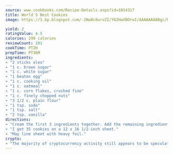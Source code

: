 ```yaml
---
source: www.cookbooks.com/Recipe-Details.aspx?id=1014317
title: World S Best Cookies
image: https://1.bp.blogspot.com/-2Nw8c0urvZI/YA2HwVBOrwI/AAAAAAAABgc/hcoCuYbLRGghREWYfHLERS8jzKEXzVPXwCLcBGAsYHQ/s154/14.png

yield: 2
ratingValue: 4.5
calories: 299 calories
reviewCount: 191
cookTime: PT2H
prepTime: PT36M
ingredients:
- "2 sticks oleo"
- "1 c. brown sugar"
- "1 c. white sugar"
- "1 beaten egg"
- "1 c. cooking oil"
- "1 c. oatmeal"
- "1 c. corn flakes, crushed fine"
- "1 c. finely chopped nuts"
- "3 1/2 c. plain flour"
- "1 tsp. soda"
- "1 tsp. salt"
- "2 tsp. vanilla"
directions:
- "Cream the first 3 ingredients together. Add the remaining ingredients in order given. Roll dough in small balls and put on ungreased cookie sheet. Dip fork in cold water and press each cookie. Bake at 350u00b0 for 10 to 12 minutes or until light brown. Do not overcook."
- "I get 35 cookies on a 12 x 16 1/2-inch sheet."
- "May line sheet with heavy foil."
crypto:
- "The majority of cryptocurrency activity still appears to be speculative."
---
```

